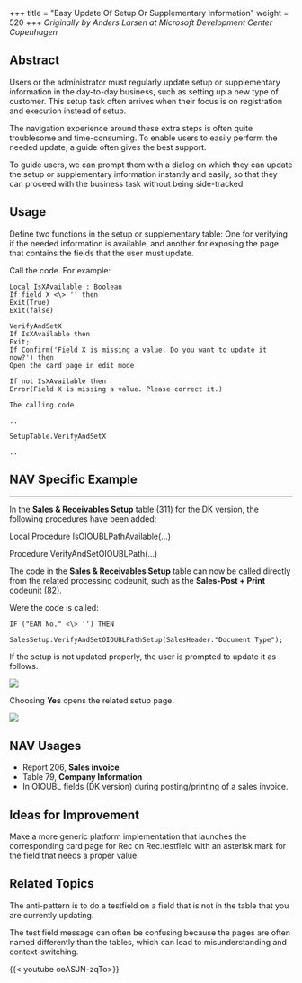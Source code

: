+++
title = "Easy Update Of Setup Or Supplementary Information"
weight = 520
+++
_Originally by Anders Larsen at Microsoft Development Center Copenhagen_

## Abstract

Users or the administrator must regularly update setup or supplementary information in the day-to-day business, such as setting up a new type of customer. This setup task often arrives when their focus is on registration and execution instead of setup.

The navigation experience around these extra steps is often quite troublesome and time-consuming. To enable users to easily perform the needed update, a guide often gives the best support.

To guide users, we can prompt them with a dialog on which they can update the setup or supplementary information instantly and easily, so that they can proceed with the business task without being side-tracked. 

## Usage

Define two functions in the setup or supplementary table: One for verifying if the needed information is available, and another for exposing the page that contains the fields that the user must update.

Call the code. For example:
```AL
Local IsXAvailable : Boolean   
If field X <\> '' then   
Exit(True)  
Exit(false)  
  
VerifyAndSetX  
If IsXAvailable then  
Exit;  
If Confirm('Field X is missing a value. Do you want to update it now?') then  
Open the card page in edit mode  
  
If not IsXAvailable then  
Error(Field X is missing a value. Please correct it.)

The calling code

..

SetupTable.VerifyAndSetX

..
```
## NAV Specific Example

****

In the **Sales & Receivables Setup** table (311) for the DK version, the following procedures have been added:

Local Procedure IsOIOUBLPathAvailable(...)

Procedure VerifyAndSetOIOUBLPath(...)

The code in the **Sales & Receivables Setup** table can now be called directly from the related processing codeunit, such as the **Sales-Post + Print** codeunit (82).

Were the code is called:
```AL
IF ("EAN No." <\> '') THEN

SalesSetup.VerifyAndSetOIOUBLPathSetup(SalesHeader."Document Type");
```

If the setup is not updated properly, the user is prompted to update it as follows.

[![ ][image0]][anchor0]

Choosing **Yes** opens the related setup page.

[![ ][image1]][anchor1]

## NAV Usages

* Report 206, **Sales invoice**
* Table 79, **Company Information**
* In OIOUBL fields (DK version) during posting/printing of a sales invoice.

## Ideas for Improvement

Make a more generic platform implementation that launches the corresponding card page for Rec on Rec.testfield with an asterisk mark for the field that needs a proper value.

## Related Topics

The anti-pattern is to do a testfield on a field that is not in the table that you are currently updating.

The test field message can often be confusing because the pages are often named differently than the tables, which can lead to misunderstanding and context-switching.

{{< youtube oeASJN-zqTo>}}



[anchor0]: 0654.easy-update-1.png
[anchor1]: 4024.easy-update-2.png
[anchor2]: https://www.youtube.com/watch?v=oeASJN-zqTo&list=PLhZ3P-LY7CqmVszuvtJLujFyHpsVN0U_w&index=18


[image0]: 0654.easy-update-1.png
[image1]: 4024.easy-update-2.png
